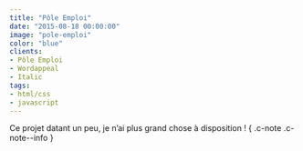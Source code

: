 ```yaml
---
title: "Pôle Emploi"
date: "2015-08-18 00:00:00"
image: "pole-emploi"
color: "blue"
clients:
- Pôle Emploi
- Wordappeal
- Italic
tags:
- html/css
- javascript
---
```


Ce projet datant un peu, je n’ai plus grand chose à disposition ! { .c-note .c-note--info }

